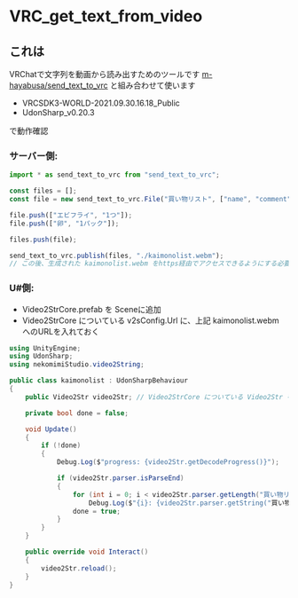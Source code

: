 # VRC_get_text_from_video
## これは
VRChatで文字列を動画から読み出すためのツールです
[m-hayabusa/send_text_to_vrc](https://github.com/m-hayabusa/send_text_to_vrc) と組み合わせて使います

* VRCSDK3-WORLD-2021.09.30.16.18_Public
* UdonSharp_v0.20.3

で動作確認

### サーバー側: 
```javascript
import * as send_text_to_vrc from "send_text_to_vrc";

const files = [];
const file = new send_text_to_vrc.File("買い物リスト", ["name", "comment"]);

file.push(["エビフライ", "1つ"]);
file.push(["卵", "1パック"]);

files.push(file);

send_text_to_vrc.publish(files, "./kaimonolist.webm");
// この後、生成された kaimonolist.webm をhttps経由でアクセスできるようにする必要があります
```


### U#側:
* Video2StrCore.prefab を Sceneに追加
* Video2StrCore についている v2sConfig.Url に、上記 kaimonolist.webm へのURLを入れておく

```csharp
using UnityEngine;
using UdonSharp;
using nekomimiStudio.video2String;

public class kaimonolist : UdonSharpBehaviour
{
    public Video2Str video2Str; // Video2StrCore についている Video2Str をここに割りあてる

    private bool done = false;

    void Update()
    {
        if (!done)
        {
            Debug.Log($"progress: {video2Str.getDecodeProgress()}");

            if (video2Str.parser.isParseEnd)
            {
                for (int i = 0; i < video2Str.parser.getLength("買い物リスト"); i++)
                    Debug.Log($"{i}: {video2Str.parser.getString("買い物リスト", i, "name")}, {video2Str.parser.getString("買い物リスト", i, "comment")}");
                done = true;
            }
        }
    }

    public override void Interact()
    {
        video2Str.reload();
    }
}
```